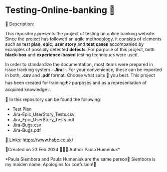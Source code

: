 # Testing-Online-banking 🏦
👋 Description:

This repository presents the project of testing an online banking website. Since the project has followed an agile methodology, it consists of elements such as test **plan**, **epic**, **user story** and **test cases** accompanied by examples of possibly detected **defects**. For purpose of this project, both **black-box** and **experience-based** testing techniques were used.

In order to standardize the documentation, most items were prepared in issue tracking system - **Jira**✨. 
For your convenience, these can be exported in both, **.csv** and **.pdf** format. Choose what suits 🫵 you best.
This project has been created for training⛹️‍♀️ purposes and as a representation of acquired knowledge💡.

📝 In this repository can be found the following:

* Test Plan
* Jira-Epic_UserStory_Tests.csv
* Jira_Epic_UserStory_Tests.pdf
* Jira-Bugs.csv
* Jira-Bugs.pdf

🔗 Links:
https://www.hsbc.co.uk/

📆Created on 23 Feb 2024 👷🏼‍♀️ Author Paula Humeniuk*

*Paula Siembora and Paula Humeniuk are the same person💫
Siembora is my maiden name. Apologies for confusion!💐
